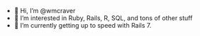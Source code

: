 - 👋 Hi, I’m @wmcraver
- 👀 I’m interested in Ruby, Rails, R, SQL, and tons of other stuff 
- 🌱 I’m currently getting up to speed with Rails 7.

<!---
wmcraver/wmcraver is a ✨ special ✨ repository because its `README.md` (this file) appears on your GitHub profile.
You can click the Preview link to take a look at your changes.
--->

